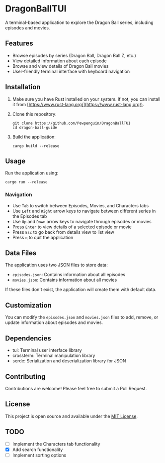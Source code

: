 # DragonBallTUI
 
A terminal-based application to explore the Dragon Ball series, including episodes and movies.

## Features

- Browse episodes by series (Dragon Ball, Dragon Ball Z, etc.)
- View detailed information about each episode
- Browse and view details of Dragon Ball movies
- User-friendly terminal interface with keyboard navigation

## Installation

1. Make sure you have Rust installed on your system. If not, you can install it from [https://www.rust-lang.org/](https://www.rust-lang.org/).

2. Clone this repository:
   ```
   git clone https://github.com/Pewpenguin/DragonBallTUI
   cd dragon-ball-guide
   ```

3. Build the application:
   ```
   cargo build --release
   ```

## Usage

Run the application using:

```
cargo run --release
```


### Navigation

- Use `Tab` to switch between Episodes, Movies, and Characters tabs
- Use `Left` and `Right` arrow keys to navigate between different series in the Episodes tab
- Use `Up` and `Down` arrow keys to navigate through episodes or movies
- Press `Enter` to view details of a selected episode or movie
- Press `Esc` to go back from details view to list view
- Press `q` to quit the application

## Data Files

The application uses two JSON files to store data:

- `episodes.json`: Contains information about all episodes
- `movies.json`: Contains information about all movies

If these files don't exist, the application will create them with default data.

## Customization

You can modify the `episodes.json` and `movies.json` files to add, remove, or update information about episodes and movies.

## Dependencies

- tui: Terminal user interface library
- crossterm: Terminal manipulation library
- serde: Serialization and deserialization library for JSON

## Contributing

Contributions are welcome! Please feel free to submit a Pull Request.

## License

This project is open source and available under the [MIT License](LICENSE).

## TODO

- [ ] Implement the Characters tab functionality
- [x] Add search functionality 
- [ ] Implement sorting options 
